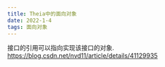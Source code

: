 ```yaml
---
title: Theia中的面向对象
date: 2022-1-4
tags: 面向对象
---
```


接口的引用可以指向实现该接口的对象.
https://blog.csdn.net/nvd11/article/details/41129935

